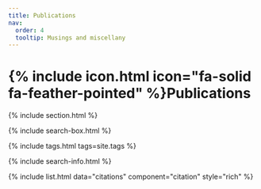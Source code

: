 ```yaml
---
title: Publications
nav:
  order: 4
  tooltip: Musings and miscellany
---
```


# {% include icon.html icon="fa-solid fa-feather-pointed" %}Publications

{% include section.html %}

{% include search-box.html %}

{% include tags.html tags=site.tags %}

{% include search-info.html %}

{% include list.html data="citations" component="citation" style="rich" %}

